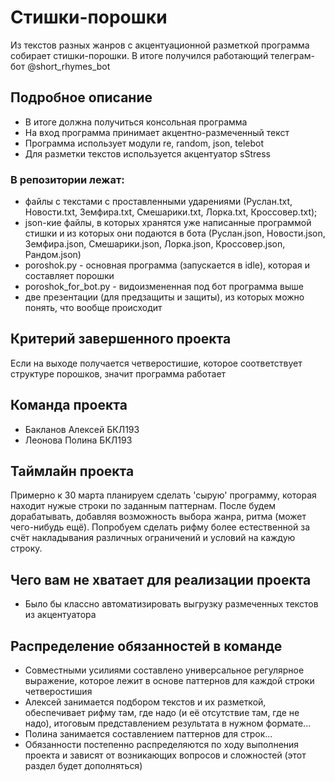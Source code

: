 # Стишки-порошки

Из текстов разных жанров с акцентуационной разметкой программа собирает стишки-порошки.
В итоге получился работающий телеграм-бот @short_rhymes_bot

## Подробное описание

- В итоге должна получиться консольная программа
- На вход программа принимает акцентно-размеченный текст
- Программа использует модули re, random, json, telebot
- Для разметки текстов используется акцентуатор sStress
### В репозитории лежат:
- файлы с текстами с проставленными ударениями (Руслан.txt, Новости.txt, Земфира.txt, Смешарики.txt, Лорка.txt, Кроссовер.txt); 
- json-кие файлы, в которых хранятся уже написанные программой стишки и из которых они подаются в бота (Руслан.json, Новости.json, Земфира.json, Смешарики.json, Лорка.json, Кроссовер.json, Рандом.json)
- poroshok.py - основная программа (запускается в idle), которая и составляет порошки
- poroshok_for_bot.py - видоизмененная под бот программа выше 
- две презентации (для предзащиты и защиты), из которых можно понять, что вообще происходит

## Критерий завершенного проекта

Если на выходе получается четверостишие, которое соответствует структуре порошков, значит программа работает

## Команда проекта

- Бакланов Алексей БКЛ193
- Леонова Полина БКЛ193

## Таймлайн проекта

Примерно к 30 марта планируем сделать 'сырую' программу, которая находит нужые строки по заданным паттернам.
После будем дорабатывать, добавляя возможность выбора жанра, ритма (может чего-нибудь ещё).
Попробуем сделать рифму более естественной за счёт накладывания различных ограничений и условий на каждую строку.

## Чего вам не хватает для реализации проекта

- Было бы классно автоматизировать выгрузку размеченных текстов из акцентуатора

## Распределение обязанностей в команде

- Совместными усилиями составлено универсальное регулярное выражение, которое лежит в основе паттернов для каждой строки четверостишия
- Алексей занимается подбором текстов и их разметкой, обеспечивает рифму там, где надо (и её отсутствие там, где не надо), итоговым представлением результата в нужном формате...  
- Полина занимается составлением паттернов для строк...
- Обязанности постепенно распределяются по ходу выполнения проекта и зависят от возникающих вопросов и сложностей
 (этот раздел будет дополняться)
